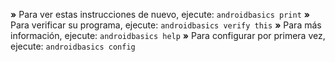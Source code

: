  __»__ Para ver estas instrucciones de nuevo, ejecute: `androidbasics print`
 __»__ Para verificar su programa, ejecute: `androidbasics verify this`
 __»__ Para más información, ejecute: `androidbasics help`
 __»__ Para configurar por primera vez, ejecute: `androidbasics config`